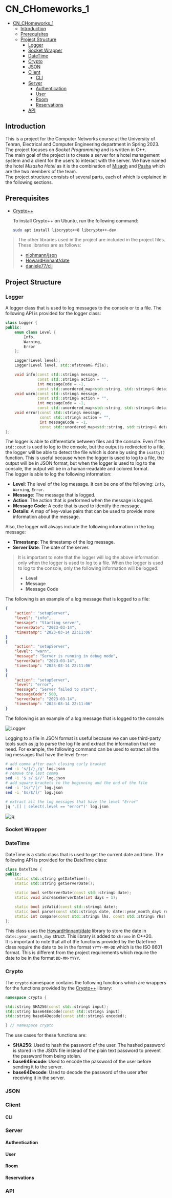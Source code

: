# CN_CHomeworks_1

- [CN\_CHomeworks\_1](#cn_chomeworks_1)
  - [Introduction](#introduction)
  - [Prerequisites](#prerequisites)
  - [Project Structure](#project-structure)
    - [Logger](#logger)
    - [Socket Wrapper](#socket-wrapper)
    - [DateTime](#datetime)
    - [Crypto](#crypto)
    - [JSON](#json)
    - [Client](#client)
      - [CLI](#cli)
    - [Server](#server)
      - [Authentication](#authentication)
      - [User](#user)
      - [Room](#room)
      - [Reservations](#reservations)
    - [API](#api)

## Introduction

This is a project for the Computer Networks course at the University of Tehran, Electrical and Computer Engineering department in Spring 2023.  
The project focuses on *Socket Programming* and is written in C++.  
The main goal of the project is to create a server for a hotel management system and a client for the users to interact with the server. We have named the hotel *Misasha Hotel* as it is the combination of [Misagh](https://github.com/MisaghM) and [Pasha](https://github.com/PashaBarahimi) which are the two members of the team.  
The project structure consists of several parts, each of which is explained in the following sections.

## Prerequisites

- [Crypto++](https://www.cryptopp.com/)  
  
  To install Crypto++ on Ubuntu, run the following command:  

  ```bash
  sudo apt install libcrypto++8 libcrypto++-dev
  ```

> The other libraries used in the project are included in the project files. These libraries are as follows:
> - [nlohmann/json](https://github.com/nlohmann/json)
> - [HowardHinnant/date](https://github.com/HowardHinnant/date)
> - [daniele77/cli](https://github.com/daniele77/cli)


## Project Structure

### Logger

A logger class that is used to log messages to the console or to a file. The following API is provided for the logger class:

```cpp
class Logger {
public:
    enum class Level {
        Info,
        Warning,
        Error
    };

    Logger(Level level);
    Logger(Level level, std::ofstream& file);

    void info(const std::string& message,
              const std::string& action = "",
              int messageCode = -1,
              const std::unordered_map<std::string, std::string>& details = {});
    void warn(const std::string& message,
              const std::string& action = "",
              int messageCode = -1,
              const std::unordered_map<std::string, std::string>& details = {});
    void error(const std::string& message,
               const std::string& action = "",
               int messageCode = -1,
               const std::unordered_map<std::string, std::string>& details = {});
};
```

The logger is able to differentiate between files and the console. Even if the `std::cout` is used to log to the console, but the output is redirected to a file, the logger will be able to detect the file which is done by using the `isatty()` function. This is useful because when the logger is used to log to a file, the output will be in JSON format, but when the logger is used to log to the console, the output will be in a human-readable and colored format.  
The logger is able to log the following information:

- **Level**: The level of the log message. It can be one of the following: `Info`, `Warning`, `Error`.
- **Message**: The message that is logged.
- **Action**: The action that is performed when the message is logged.
- **Message Code**: A code that is used to identify the message.
- **Details**: A map of key-value pairs that can be used to provide more information about the message.

Also, the logger will always include the following information in the log message:
- **Timestamp**: The timestamp of the log message.
- **Server Date**: The date of the server.

> It is important to note that the logger will log the above information only when the logger is used to log to a file. When the logger is used to log to the console, only the following information will be logged:  
> - **Level**
> - **Message**
> - **Message Code**

The following is an example of a log message that is logged to a file:

```json
{
    "action": "setupServer",
    "level": "info",
    "message": "Starting server",
    "serverDate": "2023-03-14",
    "timestamp": "2023-03-14 22:11:06"
}
{
    "action": "setupServer",
    "level": "warn",
    "message": "Server is running in debug mode",
    "serverDate": "2023-03-14",
    "timestamp": "2023-03-14 22:11:06"
}
{
    "action": "setupServer",
    "level": "error",
    "message": "Server failed to start",
    "messageCode": 500,
    "serverDate": "2023-03-14",
    "timestamp": "2023-03-14 22:11:06"
}
```

The following is an example of a log message that is logged to the console:

![Logger](./assets/log-console.png)

Logging to a file in JSON format is useful because we can use third-party tools such as [jq](https://stedolan.github.io/jq/) to parse the log file and extract the information that we need. For example, the following command can be used to extract all the log messages that have the level `Error`:

```bash
# add comma after each closing curly bracket
sed -i 's/}/},/g' log.json
# remove the last comma
sed -i '$ s/.$//' log.json
# add square brackets to the beginning and the end of the file
sed -i '1s/^/[/' log.json
sed -i '$s/$/]/' log.json

# extract all the log messages that have the level "Error"
jq '.[] | select(.level == "error")' log.json
```

![jq](./assets/jq-analyze-logs.png)

### Socket Wrapper

### DateTime

DateTime is a static class that is used to get the current date and time. The following API is provided for the DateTime class:

```cpp
class DateTime {
public:
    static std::string getDateTime();
    static std::string getServerDate();

    static bool setServerDate(const std::string& date);
    static void increaseServerDate(int days = 1);

    static bool isValid(const std::string& date);
    static bool parse(const std::string& date, date::year_month_day& res);
    static int compare(const std::string& lhs, const std::string& rhs);
};
```

This class uses the [HowardHinnant/date](https://github.com/HowardHinnant/date) library to store the date in `date::year_month_day` struct. This library is added to `chrono` in C++20.  
It is important to note that all of the functions provided by the DateTime class require the date to be in the format `YYYY-MM-DD` which is the ISO 8601 format. This is different from the project requirements which require the date to be in the format `DD-MM-YYYY`.

### Crypto

The `crypto` namespace contains the following functions which are wrappers for the functions provided by the [Crypto++](https://www.cryptopp.com/) library:

```cpp
namespace crypto {

std::string SHA256(const std::string& input);
std::string base64Encode(const std::string& input);
std::string base64Decode(const std::string& encoded);

} // namespace crypto
```

The use cases for these functions are:

- **SHA256**: Used to hash the password of the user. The hashed password is stored in the JSON file instead of the plain text password to prevent the password from being stolen.
- **base64Encode**: Used to encode the password of the user before sending it to the server.
- **base64Decode**: Used to decode the password of the user after receiving it in the server.

### JSON

### Client

#### CLI

### Server

#### Authentication

#### User

#### Room

#### Reservations

### API
